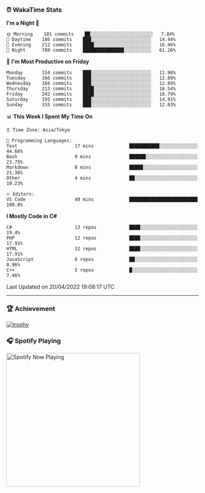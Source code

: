 ### ⏰ WakaTime Stats


<!--START_SECTION:waka-->
**I'm a Night 🦉** 

```text
🌞 Morning    101 commits    ██░░░░░░░░░░░░░░░░░░░░░░░   7.84% 
🌆 Daytime    186 commits    ███░░░░░░░░░░░░░░░░░░░░░░   14.44% 
🌃 Evening    212 commits    ████░░░░░░░░░░░░░░░░░░░░░   16.46% 
🌙 Night      789 commits    ███████████████░░░░░░░░░░   61.26%

```
📅 **I'm Most Productive on Friday** 

```text
Monday       154 commits    ███░░░░░░░░░░░░░░░░░░░░░░   11.96% 
Tuesday      166 commits    ███░░░░░░░░░░░░░░░░░░░░░░   12.89% 
Wednesday    166 commits    ███░░░░░░░░░░░░░░░░░░░░░░   12.89% 
Thursday     213 commits    ████░░░░░░░░░░░░░░░░░░░░░   16.54% 
Friday       242 commits    ████░░░░░░░░░░░░░░░░░░░░░   18.79% 
Saturday     192 commits    ███░░░░░░░░░░░░░░░░░░░░░░   14.91% 
Sunday       155 commits    ███░░░░░░░░░░░░░░░░░░░░░░   12.03%

```


📊 **This Week I Spent My Time On** 

```text
⌚︎ Time Zone: Asia/Tokyo

💬 Programming Languages: 
Text                     17 mins             ███████████░░░░░░░░░░░░░░   44.66% 
Bash                     9 mins              ██████░░░░░░░░░░░░░░░░░░░   23.75% 
Markdown                 8 mins              █████░░░░░░░░░░░░░░░░░░░░   21.36% 
Other                    4 mins              ██░░░░░░░░░░░░░░░░░░░░░░░   10.23%

🔥 Editors: 
VS Code                  40 mins             █████████████████████████   100.0%

```

**I Mostly Code in C#** 

```text
C#                       13 repos            ████░░░░░░░░░░░░░░░░░░░░░   19.4% 
PHP                      12 repos            ████░░░░░░░░░░░░░░░░░░░░░   17.91% 
HTML                     12 repos            ████░░░░░░░░░░░░░░░░░░░░░   17.91% 
JavaScript               6 repos             ██░░░░░░░░░░░░░░░░░░░░░░░   8.96% 
C++                      5 repos             █░░░░░░░░░░░░░░░░░░░░░░░░   7.46%

```



 Last Updated on 20/04/2022 19:08:17 UTC
<!--END_SECTION:waka-->

---

### 🏆 Achievement

[![trophy](https://github-profile-trophy.vercel.app/?username=Slime-hatena&theme=flat&no-bg=true&no-frame=true&column=8)](https://github.com/ryo-ma/github-profile-trophy)

### 🎧 Spotify Playing

[<img src="https://spotify-now-playing-slime-hatena.vercel.app/api/spotify-playing" alt="Spotify Now Playing" width="350" />](https://open.spotify.com/user/slime_hatena)

<!--
**Slime-hatena/Slime-hatena** is a ✨ _special_ ✨ repository because its `README.md` (this file) appears on your GitHub profile.

Here are some ideas to get you started:

- 🔭 I’m currently working on ...
- 🌱 I’m currently learning ...
- 👯 I’m looking to collaborate on ...
- 🤔 I’m looking for help with ...
- 💬 Ask me about ...
- 📫 How to reach me: ...
- 😄 Pronouns: ...
- ⚡ Fun fact: ...
-->
